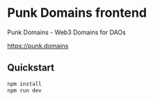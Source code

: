 # Punk Domains frontend

Punk Domains - Web3 Domains for DAOs

https://punk.domains 

## Quickstart

```bash
npm install
npm run dev
```
